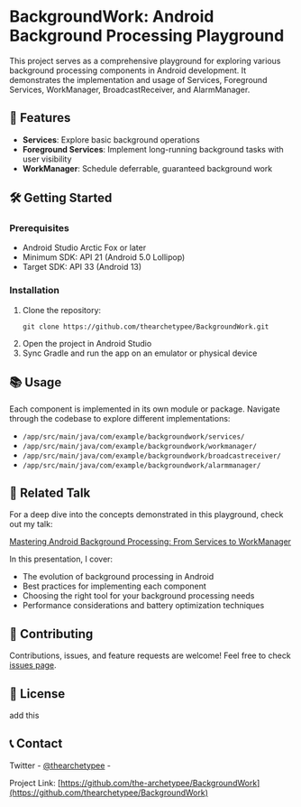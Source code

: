 # BackgroundWork: Android Background Processing Playground

This project serves as a comprehensive playground for exploring various background processing components in Android development. It demonstrates the implementation and usage of Services, Foreground Services, WorkManager, BroadcastReceiver, and AlarmManager.

## 🚀 Features

- **Services**: Explore basic background operations
- **Foreground Services**: Implement long-running background tasks with user visibility
- **WorkManager**: Schedule deferrable, guaranteed background work

## 🛠️ Getting Started

### Prerequisites

- Android Studio Arctic Fox or later
- Minimum SDK: API 21 (Android 5.0 Lollipop)
- Target SDK: API 33 (Android 13)

### Installation

1. Clone the repository:
   ```
   git clone https://github.com/thearchetypee/BackgroundWork.git
   ```
2. Open the project in Android Studio
3. Sync Gradle and run the app on an emulator or physical device

## 📚 Usage

Each component is implemented in its own module or package. Navigate through the codebase to explore different implementations:

- `/app/src/main/java/com/example/backgroundwork/services/`
- `/app/src/main/java/com/example/backgroundwork/workmanager/`
- `/app/src/main/java/com/example/backgroundwork/broadcastreceiver/`
- `/app/src/main/java/com/example/backgroundwork/alarmmanager/`

## 🎤 Related Talk

For a deep dive into the concepts demonstrated in this playground, check out my talk:

[Mastering Android Background Processing: From Services to WorkManager](https://yourtalklink.com)

In this presentation, I cover:
- The evolution of background processing in Android
- Best practices for implementing each component
- Choosing the right tool for your background processing needs
- Performance considerations and battery optimization techniques

## 🤝 Contributing

Contributions, issues, and feature requests are welcome! Feel free to check [issues page](https://github.com/thearchetypee/BackgroundWork/issues).

## 📝 License

add this

## 📞 Contact

Twitter - [@thearchetypee](https://twitter.com/thearchetypee) -

Project Link: [https://github.com/the-archetypee/BackgroundWork](https://github.com/thearchetypee/BackgroundWork)
